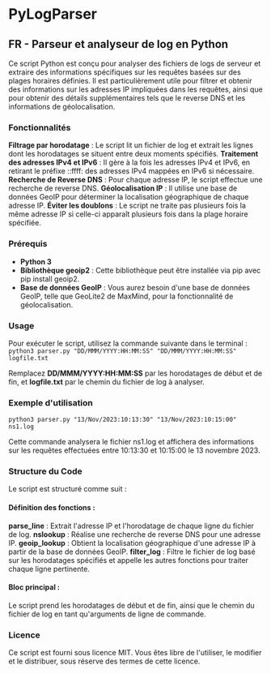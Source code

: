 # PyLogParser

## FR - Parseur et analyseur de log en Python 

Ce script Python est conçu pour analyser des fichiers de logs de serveur et extraire des informations spécifiques sur les requêtes basées sur des plages horaires définies. Il est particulièrement utile pour filtrer et obtenir des informations sur les adresses IP impliquées dans les requêtes, ainsi que pour obtenir des détails supplémentaires tels que le reverse DNS et les informations de géolocalisation.

### Fonctionnalités
**Filtrage par horodatage** : Le script lit un fichier de log et extrait les lignes dont les horodatages se situent entre deux moments spécifiés.
**Traitement des adresses IPv4 et IPv6** : Il gère à la fois les adresses IPv4 et IPv6, en retirant le préfixe ::ffff: des adresses IPv4 mappées en IPv6 si nécessaire.
**Recherche de Reverse DNS** : Pour chaque adresse IP, le script effectue une recherche de reverse DNS.
**Géolocalisation IP** : Il utilise une base de données GeoIP pour déterminer la localisation géographique de chaque adresse IP.
**Éviter les doublons** : Le script ne traite pas plusieurs fois la même adresse IP si celle-ci apparaît plusieurs fois dans la plage horaire spécifiée.

### Prérequis
- **Python 3**
- **Bibliothèque geoip2** : Cette bibliothèque peut être installée via pip avec pip install geoip2.
- **Base de données GeoIP** : Vous aurez besoin d'une base de données GeoIP, telle que GeoLite2 de MaxMind, pour la fonctionnalité de géolocalisation.

### Usage
Pour exécuter le script, utilisez la commande suivante dans le terminal :
`python3 parser.py "DD/MMM/YYYY:HH:MM:SS" "DD/MMM/YYYY:HH:MM:SS" logfile.txt`

Remplacez **DD/MMM/YYYY:HH:MM:SS** par les horodatages de début et de fin, et **logfile.txt** par le chemin du fichier de log à analyser.

### Exemple d'utilisation
`python3 parser.py "13/Nov/2023:10:13:30" "13/Nov/2023:10:15:00" ns1.log`

Cette commande analysera le fichier ns1.log et affichera des informations sur les requêtes effectuées entre 10:13:30 et 10:15:00 le 13 novembre 2023.

### Structure du Code
Le script est structuré comme suit :

#### Définition des fonctions :
**parse_line** : Extrait l'adresse IP et l'horodatage de chaque ligne du fichier de log.
**nslookup** : Réalise une recherche de reverse DNS pour une adresse IP.
**geoip_lookup** : Obtient la localisation géographique d'une adresse IP à partir de la base de données GeoIP.
**filter_log** : Filtre le fichier de log basé sur les horodatages spécifiés et appelle les autres fonctions pour traiter chaque ligne pertinente.

#### Bloc principal :
Le script prend les horodatages de début et de fin, ainsi que le chemin du fichier de log en tant qu'arguments de ligne de commande.

### Licence
Ce script est fourni sous licence MIT. Vous êtes libre de l'utiliser, le modifier et le distribuer, sous réserve des termes de cette licence.
